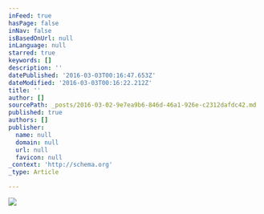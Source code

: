 ```yaml
---
inFeed: true
hasPage: false
inNav: false
isBasedOnUrl: null
inLanguage: null
starred: true
keywords: []
description: ''
datePublished: '2016-03-03T00:16:47.653Z'
dateModified: '2016-03-03T00:16:22.212Z'
title: ''
author: []
sourcePath: _posts/2016-03-02-9e7ea9b6-846d-46a1-926e-c2312dafdc42.md
published: true
authors: []
publisher:
  name: null
  domain: null
  url: null
  favicon: null
_context: 'http://schema.org'
_type: Article

---
```

![](https://the-grid-user-content.s3-us-west-2.amazonaws.com/08614cf1-a817-4a92-a8e2-969abb0f6195.jpg)